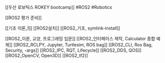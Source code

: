[[두산 로보틱스 ROKEY bootcamp]]
#ROS2 #Robotics 

[[ROS2 평가 준비]]

[[기초 이론_1]]
[[ROS2설치]]
[[ROS2_기초, symlink-install]]

[[ROS2_이론, 교양, 프로그래밍 입문]]
[[ROS2_인터페이스 제작, Calculator 종합 예제]]
[[ROS2_RCLPY, Jupyter, Turtlesim, ROS bag]]
[[ROS2_CLI, Ros Bag, Security, -args]]
[[ROS2_IPC, RQT, Lifecycle]]
[[ROS2_DDS, QOS]]
[[ROS2_OpenCV, Open3D]]
[[ROS2_tf2]]
